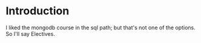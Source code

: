 Introduction
============

I liked the mongodb course in the sql path; but that's not one of the options.
So I'll say Electives.
